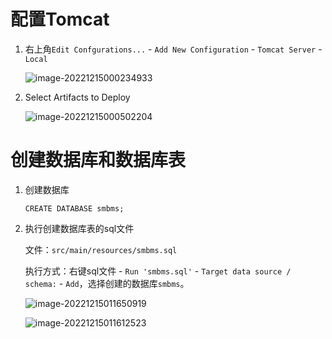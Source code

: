 # 配置Tomcat

1. 右上角`Edit Confgurations...` - `Add New Configuration` - `Tomcat Server` - `Local`

   ![image-20221215000234933](https://s2.loli.net/2022/12/15/IdBRX1WeTGON32a.png)

2. Select Artifacts to Deploy

   ![image-20221215000502204](https://s2.loli.net/2022/12/15/ntjhl4PGEVbQekr.png)

# 创建数据库和数据库表

1. 创建数据库
   
   `CREATE DATABASE smbms;`
2. 执行创建数据库表的sql文件
   
   文件：`src/main/resources/smbms.sql`
   
   执行方式：右键sql文件 - `Run 'smbms.sql'` - `Target data source / schema:` - `Add`，选择创建的数据库`smbms`。

   ![image-20221215011650919](https://s2.loli.net/2022/12/15/T9pcBvNru7mVhE6.png)

   ![image-20221215011612523](https://s2.loli.net/2022/12/15/lUeyiIaquDckMYX.png)
   
   
   